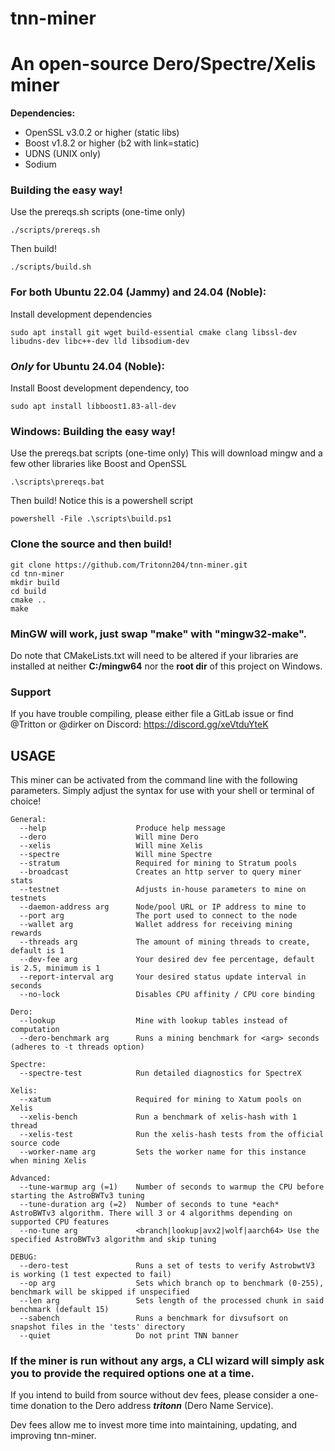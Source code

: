 # tnn-miner
# An open-source Dero/Spectre/Xelis miner

**Dependencies:**
  - OpenSSL v3.0.2 or higher (static libs)
  - Boost v1.8.2 or higher (b2 with link=static)
  - UDNS (UNIX only)
  - Sodium

### Building the easy way!
Use the prereqs.sh scripts (one-time only)
```
./scripts/prereqs.sh
```
Then build!
```
./scripts/build.sh
```
### For both Ubuntu 22.04 (Jammy) and 24.04 (Noble):
Install development dependencies
```
sudo apt install git wget build-essential cmake clang libssl-dev libudns-dev libc++-dev lld libsodium-dev
```
### *Only* for Ubuntu 24.04 (Noble):
Install Boost development dependency, too
```
sudo apt install libboost1.83-all-dev
```

### Windows: Building the easy way!
Use the prereqs.bat scripts (one-time only)
This will download mingw and a few other libraries like Boost and OpenSSL
```
.\scripts\prereqs.bat
```
Then build! Notice this is a powershell script
```
powershell -File .\scripts\build.ps1
```

### Clone the source and then build!
```
git clone https://github.com/Tritonn204/tnn-miner.git
cd tnn-miner
mkdir build
cd build
cmake ..
make
```
### MinGW will work, just swap "make" with "mingw32-make".

Do note that CMakeLists.txt will need to be altered if your libraries are installed at neither **C:/mingw64** nor the **root dir** of this project on Windows.

### Support

If you have trouble compiling, please either file a GitLab issue or find @Tritton or @dirker on Discord: https://discord.gg/xeVtduYteK

## USAGE
This miner can be activated from the command line with the following parameters. Simply adjust the syntax for use with your shell or terminal of choice!
```
General:
  --help                    Produce help message
  --dero                    Will mine Dero
  --xelis                   Will mine Xelis
  --spectre                 Will mine Spectre
  --stratum                 Required for mining to Stratum pools
  --broadcast               Creates an http server to query miner stats
  --testnet                 Adjusts in-house parameters to mine on testnets
  --daemon-address arg      Node/pool URL or IP address to mine to
  --port arg                The port used to connect to the node
  --wallet arg              Wallet address for receiving mining rewards
  --threads arg             The amount of mining threads to create, default is 1
  --dev-fee arg             Your desired dev fee percentage, default is 2.5, minimum is 1
  --report-interval arg     Your desired status update interval in seconds
  --no-lock                 Disables CPU affinity / CPU core binding

Dero:
  --lookup                  Mine with lookup tables instead of computation
  --dero-benchmark arg      Runs a mining benchmark for <arg> seconds (adheres to -t threads option)

Spectre:
  --spectre-test            Run detailed diagnostics for SpectreX

Xelis:
  --xatum                   Required for mining to Xatum pools on Xelis
  --xelis-bench             Run a benchmark of xelis-hash with 1 thread
  --xelis-test              Run the xelis-hash tests from the official source code
  --worker-name arg         Sets the worker name for this instance when mining Xelis

Advanced:
  --tune-warmup arg (=1)    Number of seconds to warmup the CPU before starting the AstroBWTv3 tuning
  --tune-duration arg (=2)  Number of seconds to tune *each* AstroBWTv3 algorithm. There will 3 or 4 algorithms depending on supported CPU features
  --no-tune arg             <branch|lookup|avx2|wolf|aarch64> Use the specified AstroBWTv3 algorithm and skip tuning

DEBUG:
  --dero-test               Runs a set of tests to verify AstrobwtV3 is working (1 test expected to fail)
  --op arg                  Sets which branch op to benchmark (0-255), benchmark will be skipped if unspecified
  --len arg                 Sets length of the processed chunk in said benchmark (default 15)
  --sabench                 Runs a benchmark for divsufsort on snapshot files in the 'tests' directory
  --quiet                   Do not print TNN banner
```
### If the miner is run without any args, a CLI wizard will simply ask you to provide the required options one at a time.

If you intend to build from source without dev fees, please consider a one-time donation to the Dero address **_tritonn_** (Dero Name Service). 

Dev fees allow me to invest more time into maintaining, updating, and improving tnn-miner.

